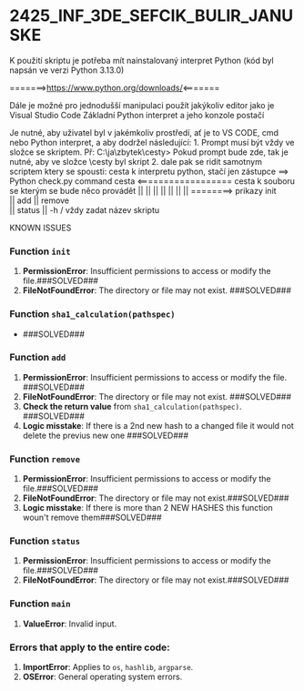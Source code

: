 # 2425_INF_3DE_SEFCIK_BULIR_JANUSKE
K použití skriptu je potřeba mít nainstalovaný interpret Python (kód byl napsán ve verzi Python 3.13.0)

=======>https://www.python.org/downloads/<=======

Dále je možné pro jednodušší manipulaci použít jakýkoliv editor jako je Visual Studio Code
Základní Python interpret a jeho konzole postačí

Je nutné, aby uživatel byl v jakémkoliv prostředí, ať je to VS CODE, cmd nebo Python interpret, a aby dodržel následující:
    1. Prompt musí být vždy ve složce se skriptem.
        Př: C:\ja\zbytek\cesty> Pokud prompt bude zde, tak je nutné, aby ve složce \cesty byl skript
    2. dale pak se ridit samotnym scriptem ktery se spousti:
        cesta k interpretu python, stačí jen zástupce ==> Python check.py command cesta <================== cesta k souboru se kterým se bude něco provádět
                                                                    ||        ||
                                                                    ||        ||
                                                                    ||        ||
                                                                    ||         ========> prikazy init                               
                                                                    ||                           add
                                                                    ||                           remove                                         
                                                                    ||                           status
                                                                    ||                           -h
                                                                    \/
                                                                vždy zadat název skriptu


KNOWN ISSUES

### Function `init`
1. **PermissionError**: Insufficient permissions to access or modify the file.###SOLVED###
2. **FileNotFoundError**: The directory or file may not exist. ###SOLVED###

### Function `sha1_calculation(pathspec)`
- ###SOLVED###

### Function `add`
1. **PermissionError**: Insufficient permissions to access or modify the file. ###SOLVED###
2. **FileNotFoundError**: The directory or file may not exist. ###SOLVED###
3. **Check the return value** from `sha1_calculation(pathspec)`. ###SOLVED###
4. **Logic misstake**: If there is a 2nd new hash to a changed file it would not delete the previus new one ###SOLVED###

### Function `remove`
1. **PermissionError**: Insufficient permissions to access or modify the file.###SOLVED###
2. **FileNotFoundError**: The directory or file may not exist.###SOLVED###
3. **Logic misstake**: If there is more than 2 NEW HASHES this function woun't remove them###SOLVED###

### Function `status`
1. **PermissionError**: Insufficient permissions to access or modify the file.###SOLVED###
2. **FileNotFoundError**: The directory or file may not exist.###SOLVED###

### Function `main`
1. **ValueError**: Invalid input.

### Errors that apply to the entire code:
1. **ImportError**: Applies to `os`, `hashlib`, `argparse`.
2. **OSError**: General operating system errors.
